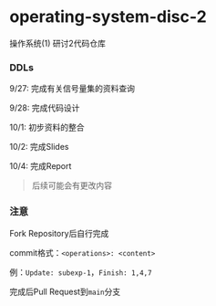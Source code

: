# operating-system-disc-2
操作系统(1) 研讨2代码仓库


### DDLs

9/27: 完成有关信号量集的资料查询

9/28: 完成代码设计

10/1: 初步资料的整合

10/2: 完成Slides

10/4: 完成Report

> 后续可能会有更改内容

### 注意

Fork Repository后自行完成

commit格式：`<operations>: <content>`

例：`Update: subexp-1`，`Finish: 1,4,7`

完成后Pull Request到`main`分支

